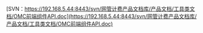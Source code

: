[SVN：https://192.168.5.44:8443/svn/网管计费产品文档库/产品文档/工具类文档/OMC前端组件API.doc](https://192.168.5.44:8443/svn/网管计费产品文档库/产品文档/工具类文档/OMC前端组件API.doc)
